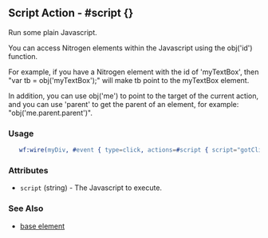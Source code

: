 <!-- dash: #script | Event | ###:Section -->



## Script Action - #script {}

  Run some plain Javascript.

  You can access Nitrogen elements within the Javascript using the
  obj('id') function.

  For example, if you have a Nitrogen element with the id of
  'myTextBox', then "var tb = obj('myTextBox');" will make tb point to
  the myTextBox element.

  In addition, you can use obj('me') to point to the target of the
  current action, and you can use 'parent' to get the parent of an
  element, for example: "obj('me.parent.parent')".


### Usage

```erlang
   wf:wire(myDiv, #event { type=click, actions=#script { script="gotClick(obj('me'));" } })

```

### Attributes

   * `script` (string) - The Javascript to execute.

### See Also

 *  [base element](./action_base.md)
